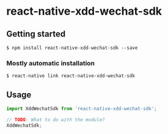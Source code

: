 # react-native-xdd-wechat-sdk

## Getting started

`$ npm install react-native-xdd-wechat-sdk --save`

### Mostly automatic installation

`$ react-native link react-native-xdd-wechat-sdk`

## Usage
```javascript
import XddWechatSdk from 'react-native-xdd-wechat-sdk';

// TODO: What to do with the module?
XddWechatSdk;
```
